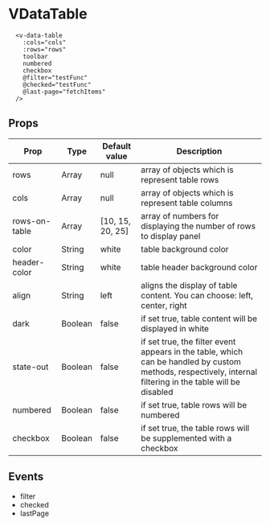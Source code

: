 # VDataTable
```vue
  <v-data-table
    :cols="cols"
    :rows="rows"
    toolbar
    numbered
    checkbox
    @filter="testFunc"
    @checked="testFunc"
    @last-page="fetchItems"
  />
```
## Props

<table>
    <thead>
        <tr>
            <th colspan="3">Prop</th>
            <th>Type</th>
            <th>Default value</th>
            <th colspan="4">Description</th>
        </tr>
    </thead>
    <tbody>
        <tr>
            <td colspan="3">rows</td>
            <td>Array</td>
            <td>null</td>
            <td colspan="4">array of objects which is represent table rows</td>
        </tr>
        <tr>
            <td colspan="3">cols</td>
            <td>Array</td>
            <td>null</td>
            <td colspan="4">array of objects which is represent table columns</td>
        </tr>
        <tr>
            <td colspan="3">rows-on-table</td>
            <td>Array</td>
            <td>[10, 15, 20, 25]</td>
            <td colspan="4">array of numbers for displaying the number of rows to display panel</td>
        </tr>
        <tr>
            <td colspan="3">color</td>
            <td>String</td>
            <td>white</td>
            <td colspan="4">table background color</td>
        </tr>
        <tr>
            <td colspan="3">header-color</td>
            <td>String</td>
            <td>white</td>
            <td colspan="4">table header background color</td>
        </tr>
        <tr>
            <td colspan="3">align</td>
            <td>String</td>
            <td>left</td>
            <td colspan="4">aligns the display of table content. You can choose: left, center, right</td>
        </tr>
        <tr>
            <td colspan="3">dark</td>
            <td>Boolean</td>
            <td>false</td>
            <td colspan="4">if set true, table content will be displayed in white</td>
        </tr>
         <tr>
            <td colspan="3">state-out</td>
            <td>Boolean</td>
            <td>false</td>
            <td colspan="4">if set true, the filter event appears in the table, which can be handled by custom methods, respectively, internal filtering in the table will be disabled</td>
        </tr>
        <tr>
            <td colspan="3">numbered</td>
            <td>Boolean</td>
            <td>false</td>
            <td colspan="4">if set true, table rows will be numbered</td>
        </tr>
        <tr>
            <td colspan="3">checkbox</td>
            <td>Boolean</td>
            <td>false</td>
            <td colspan="4">if set true, the table rows will be supplemented with a checkbox</td>
        </tr>
    </tbody>
</table>


## Events
  - filter
  - checked
  - lastPage


